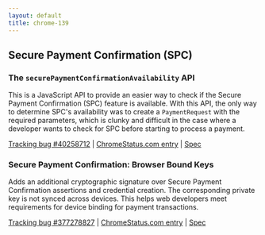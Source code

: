 ```yaml
---
layout: default
title: chrome-139
---
```


## Secure Payment Confirmation (SPC)

### The `securePaymentConfirmationAvailability` API

This is a JavaScript API to provide an easier way to check if the Secure Payment Confirmation (SPC) feature is available. With this API, the only way to determine SPC's availability was to create a `PaymentRequest` with the required parameters, which is clunky and difficult in the case where a developer wants to check for SPC before starting to process a payment.

[Tracking bug #40258712](https://issues.chromium.org/issues/40258712) | [ChromeStatus.com entry](https://chromestatus.com/feature/5165040614768640) | [Spec](https://github.com/w3c/secure-payment-confirmation/pull/285)

### Secure Payment Confirmation: Browser Bound Keys

Adds an additional cryptographic signature over Secure Payment Confirmation assertions and credential creation. The corresponding private key is not synced across devices. This helps web developers meet requirements for device binding for payment transactions.

[Tracking bug #377278827](https://issues.chromium.org/issues/377278827) | [ChromeStatus.com entry](https://chromestatus.com/feature/5106102997614592) | [Spec](https://w3c.github.io/secure-payment-confirmation/#sctn-browser-bound-key-store)
